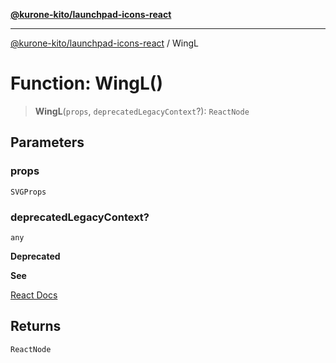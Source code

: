 [**@kurone-kito/launchpad-icons-react**](../README.md)

***

[@kurone-kito/launchpad-icons-react](../globals.md) / WingL

# Function: WingL()

> **WingL**(`props`, `deprecatedLegacyContext`?): `ReactNode`

## Parameters

### props

`SVGProps`

### deprecatedLegacyContext?

`any`

**Deprecated**

**See**

[React Docs](https://legacy.reactjs.org/docs/legacy-context.html#referencing-context-in-lifecycle-methods)

## Returns

`ReactNode`
